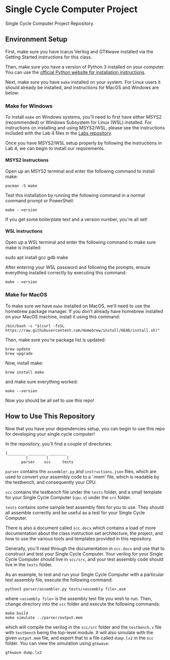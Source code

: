 # Single Cycle Computer Project

Single Cycle Computer Project Repository.

## Environment Setup

First, make sure you have Icarus Verilog and GTKwave installed via the Getting Started instructions for this class.

Then, make sure you have a version of Python 3 installed on your computer. You can use the [official Python website for installation instructions](https://www.python.org/downloads/).

Next, make sure you have `make` installed on your system. For Linux users it should already be installed, and instructions for MacOS and Windows are below:

### Make for Windows

To install `make` on Windows systems, you'll need to first have either MSYS2 (recommended) or Windows Subsystem for Linux (WSL) installed. For instructions on installing and using MSYS2/WSL, please see the instructions included with the Lab 4 files in the [Labs repository](https://github.com/Herring-UGACSEE-4290/Labs).

Once you have MSYS2/WSL setup properly by following the instructions in Lab 4, we can begin to install our requirements.

#### MSYS2 Instructions

Open up an MSYS2 terminal and enter the following command to install make:
```
pacman -S make
```
Test this installation by running the following command in a normal command prompt or PowerShell:
```
make --version
```
If you get some boilerplate text and a version number, you're all set!

#### WSL Instructions

Open up a WSL terminal and enter the following command to make sure make is installed:

sudo apt install gcc gdb make

After entering your WSL password and following the prompts, ensure everything installed correctly by executing this command:
```
make --version
```

### Make for MacOS

To make sure we have `make` installed on MacOS, we'll need to use the homebrew package manager. If you don't already have homebrew installed on your MacOS machine, install it using this command:
```
/bin/bash -c "$(curl -fsSL https://raw.githubusercontent.com/Homebrew/install/HEAD/install.sh)"
```
Then, make sure you're package list is updated:
```
brew update
brew upgrade
```
Now, install make:
```
brew install make
```
and make sure everything worked:
```
make --version
```

Now you should be all set to use this repo!

## How to Use This Repository

Now that you have your dependencies setup, you can begin to use this repo for developing your single cycle computer!

In the repository, you'll find a couple of directories:

```
|________ ________ ________ 
         |        |        |
       parser    scc     tests
```

`parser` contains the `assembler.py` and `instructions.json` files, which are used to convert your assembly code to a '.mem' file, which is readable by the testbench, and consequently your CPU.

`scc` contains the testbench file under the `tests` folder, and a small template for your Single Cycle Computer (`cpu.v`) under the `src` folder.

`tests` contains some sample test assembly files for you to use. They should all assemble correctly and be useful as a test for your Single Cycle Computer.

There is also a document called `scc.docx` which contains a load of more documentation about the class instruction set architecture, the project, and how to use the various tools and templates provided in this repository.

Generally, you'll read through the documentation in `scc.docx` and use that to construct and test your Single Cycle Computer. Your verilog for your Single Cycle Computer should live in `scc/src`, and your test assembly code should live in the `tests` folder.

As an example, to test and run your Single Cycle Computer with a particular test assembly file, execute the following command:

```
python3 parser/assembler.py tests/<assembly file>.asm
```

where `<assembly file>` is the assembly test file you wish to run. Then, change directory into the `scc` folder and execute the following commands:

```
make build
make simulate ../parser/output.mem
```

which will compile the verilog in the `scc/src` folder and the `testbench.v` file with `testbench` being the top-level module. It will also simulate with the given `output.mem` file, and export that to a file called `dump.lx2` in the `scc` folder. You can view the simulation using `gtkwave`:

```
gtkwave dump.lx2
```

